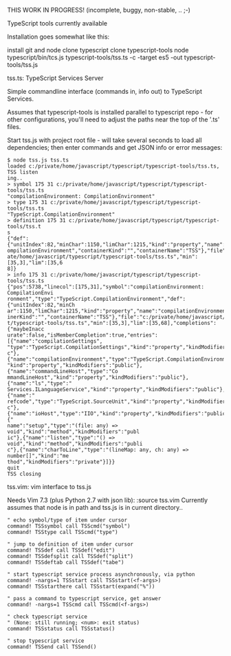 
THIS WORK IN PROGRESS! (incomplete, buggy, non-stable, .. ;-)

TypeScript tools currently available

Installation goes somewhat like this:

  install git and node
  clone typescript
  clone typescript-tools
  node typescript/bin/tcs.js typescript-tools/tss.ts -c -target es5 -out typescript-tools/tss.js

tss.ts: TypeScript Services Server

  Simple commandline interface (commands in, info out) to TypeScript Services.

  Assumes that typescript-tools is installed parallel to typescript repo -
  for other configurations, you'll need to adjust the paths near the top of the '.ts' files.

  Start tss.js with project root file - will take several seconds to load 
  all dependencies; then enter commands and get JSON info or error messages:

  ```
  $ node tss.js tss.ts
  loaded c:/private/home/javascript/typescript/typescript-tools/tss.ts, TSS listen
  ing..
  > symbol 175 31 c:/private/home/javascript/typescript/typescript-tools/tss.ts
  "compilationEnvironment: CompilationEnvironment"
  > type 175 31 c:/private/home/javascript/typescript/typescript-tools/tss.ts
  "TypeScript.CompilationEnvironment"
  > definition 175 31 c:/private/home/javascript/typescript/typescript-tools/tss.t
  s
  {"def":{"unitIndex":82,"minChar":1150,"limChar":1215,"kind":"property","name":"c
  ompilationEnvironment","containerKind":"","containerName":"TSS"},"file":"c:/priv
  ate/home/javascript/typescript/typescript-tools/tss.ts","min":[35,3],"lim":[35,6
  8]}
  > info 175 31 c:/private/home/javascript/typescript/typescript-tools/tss.ts
  {"pos":5738,"linecol":[175,31],"symbol":"compilationEnvironment: CompilationEnvi
  ronment","type":"TypeScript.CompilationEnvironment","def":{"unitIndex":82,"minCh
  ar":1150,"limChar":1215,"kind":"property","name":"compilationEnvironment","conta
  inerKind":"","containerName":"TSS"},"file":"c:/private/home/javascript/typescrip
  t/typescript-tools/tss.ts","min":[35,3],"lim":[35,68],"completions":{"maybeInacc
  urate":false,"isMemberCompletion":true,"entries":[{"name":"compilationSettings",
  "type":"TypeScript.CompilationSettings","kind":"property","kindModifiers":"publi
  c"},{"name":"compilationEnvironment","type":"TypeScript.CompilationEnvironment",
  "kind":"property","kindModifiers":"public"},{"name":"commandLineHost","type":"Co
  mmandLineHost","kind":"property","kindModifiers":"public"},{"name":"ls","type":"
  Services.ILanguageService","kind":"property","kindModifiers":"public"},{"name":"
  refcode","type":"TypeScript.SourceUnit","kind":"property","kindModifiers":"publi
  c"},{"name":"ioHost","type":"IIO","kind":"property","kindModifiers":"public"},{"
  name":"setup","type":"(file: any) => void","kind":"method","kindModifiers":"publ
  ic"},{"name":"listen","type":"() => void","kind":"method","kindModifiers":"publi
  c"},{"name":"charToLine","type":"(lineMap: any, ch: any) => number[]","kind":"me
  thod","kindModifiers":"private"}]}}
  quit
  TSS closing
  ```

tss.vim: vim interface to tss.js

  Needs Vim 7.3 (plus Python 2.7 with json lib): :source tss.vim
  Currently assumes that node is in path and tss.js is in current directory..

  ```
  " echo symbol/type of item under cursor
  command! TSSsymbol call TSScmd("symbol")
  command! TSStype call TSScmd("type")

  " jump to definition of item under cursor
  command! TSSdef call TSSdef("edit")
  command! TSSdefsplit call TSSdef("split")
  command! TSSdeftab call TSSdef("tabe")

  " start typescript service process asynchronously, via python
  command! -nargs=1 TSSstart call TSSstart(<f-args>)
  command! TSSstarthere call TSSstart(expand("%"))

  " pass a command to typescript service, get answer
  command! -nargs=1 TSScmd call TSScmd(<f-args>)

  " check typescript service
  " (None: still running; <num>: exit status)
  command! TSSstatus call TSSstatus()

  " stop typescript service
  command! TSSend call TSSend()
  ```

